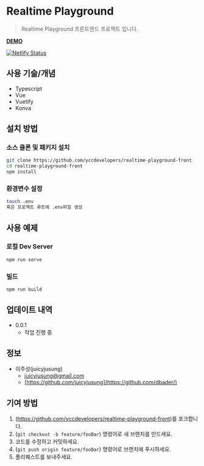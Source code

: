# Realtime Playground
> Realtime Playground 프론트엔드 프로젝트 입니다.

**[DEMO](https://realtimeplayground.netlify.app/)**

[![Netlify Status](https://api.netlify.com/api/v1/badges/411fd167-8a38-4a70-a107-f43c1d5e7879/deploy-status)](https://app.netlify.com/sites/realtimeplayground/deploys)

## 사용 기술/개념
- Typescript
- Vue
- Vuetify
- Konva

## 설치 방법

### 소스 클론 및 패키지 설치
```sh
git clone https://github.com/yccdevelopers/realtime-playground-front
cd realtime-playground-front
npm install
```

### 환경변수 설정
``` sh
touch .env
혹은 프로젝트 루트에 .env파일 생성
```

## 사용 예제

### 로컬 Dev Server
``` sh
npm run serve
```

### 빌드
``` sh
npm run build
```

## 업데이트 내역

* 0.0.1
    * 작업 진행 중

## 정보

- 이주성(juicyjusung) 
  - juicyjusung@gmail.com
  - [https://github.com/juicyjusung](https://github.com/dbader/)

## 기여 방법

1. (<https://github.com/yccdevelopers/realtime-playground-front>)를 포크합니다.
2. (`git checkout -b feature/fooBar`) 명령어로 새 브랜치를 만드세요.
3. 코드를 수정하고 커밋하세요.
4. (`git push origin feature/fooBar`) 명령어로 브랜치에 푸시하세요. 
5. 풀리퀘스트를 보내주세요.
